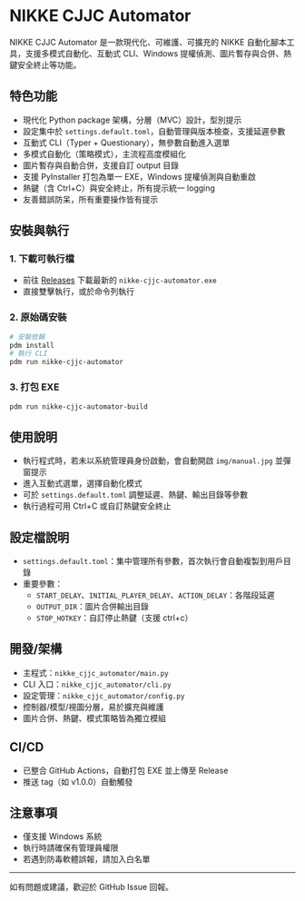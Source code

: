 # NIKKE CJJC Automator

NIKKE CJJC Automator 是一款現代化、可維護、可擴充的 NIKKE 自動化腳本工具，支援多模式自動化、互動式 CLI、Windows 提權偵測、圖片暫存與合併、熱鍵安全終止等功能。

## 特色功能
- 現代化 Python package 架構，分層（MVC）設計，型別提示
- 設定集中於 `settings.default.toml`，自動管理與版本檢查，支援延遲參數
- 互動式 CLI（Typer + Questionary），無參數自動進入選單
- 多模式自動化（策略模式），主流程高度模組化
- 圖片暫存與自動合併，支援自訂 output 目錄
- 支援 PyInstaller 打包為單一 EXE，Windows 提權偵測與自動重啟
- 熱鍵（含 Ctrl+C）與安全終止，所有提示統一 logging
- 友善錯誤防呆，所有重要操作皆有提示

## 安裝與執行

### 1. 下載可執行檔
- 前往 [Releases](https://github.com/t106362512/releases) 下載最新的 `nikke-cjjc-automator.exe`
- 直接雙擊執行，或於命令列執行

### 2. 原始碼安裝
```bash
# 安裝依賴
pdm install
# 執行 CLI
pdm run nikke-cjjc-automator
```

### 3. 打包 EXE
```bash
pdm run nikke-cjjc-automator-build
```

## 使用說明
- 執行程式時，若未以系統管理員身份啟動，會自動開啟 `img/manual.jpg` 並彈窗提示
- 進入互動式選單，選擇自動化模式
- 可於 `settings.default.toml` 調整延遲、熱鍵、輸出目錄等參數
- 執行過程可用 Ctrl+C 或自訂熱鍵安全終止

## 設定檔說明
- `settings.default.toml`：集中管理所有參數，首次執行會自動複製到用戶目錄
- 重要參數：
  - `START_DELAY`、`INITIAL_PLAYER_DELAY`、`ACTION_DELAY`：各階段延遲
  - `OUTPUT_DIR`：圖片合併輸出目錄
  - `STOP_HOTKEY`：自訂停止熱鍵（支援 ctrl+c）

## 開發/架構
- 主程式：`nikke_cjjc_automator/main.py`
- CLI 入口：`nikke_cjjc_automator/cli.py`
- 設定管理：`nikke_cjjc_automator/config.py`
- 控制器/模型/視圖分層，易於擴充與維護
- 圖片合併、熱鍵、模式策略皆為獨立模組

## CI/CD
- 已整合 GitHub Actions，自動打包 EXE 並上傳至 Release
- 推送 tag（如 v1.0.0）自動觸發

## 注意事項
- 僅支援 Windows 系統
- 執行時請確保有管理員權限
- 若遇到防毒軟體誤報，請加入白名單

---

如有問題或建議，歡迎於 GitHub Issue 回報。

